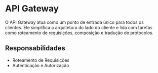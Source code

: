 # API Gateway

O API Gateway atua como um ponto de entrada único para todos os clientes. Ele simplifica a arquitetura do lado do cliente e lida com tarefas como roteamento de requisições, composição e tradução de protocolos.

## Responsabilidades

- Roteamento de Requisições
- Autenticação e Autorização

